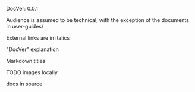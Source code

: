 DocVer: 0.0.1


Audience is assumed to be technical, with the exception of the documents in user-guides/

External links are in italics



"DocVer" explanation

Markdown titles

TODO images locally

docs in source



